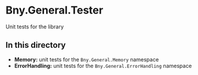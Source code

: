 # Bny.General.Tester
Unit tests for the library

## In this directory
- **Memory:** unit tests for the `Bny.General.Memory` namespace
- **ErrorHandling:** unit tests for the `Bny.General.ErrorHandling` namespace
